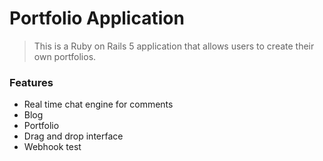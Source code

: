 # Portfolio Application

> This is a Ruby on Rails 5 application that allows users to create their own portfolios.

### Features

- Real time chat engine for comments
- Blog
- Portfolio
- Drag and drop interface
- Webhook test